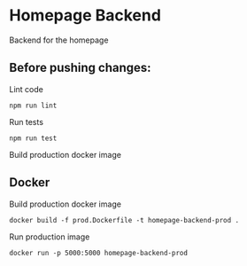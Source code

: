 # Homepage Backend

Backend for the homepage

## Before pushing changes:

Lint code

    npm run lint

Run tests

    npm run test

Build production docker image

## Docker

Build production docker image

    docker build -f prod.Dockerfile -t homepage-backend-prod .

Run production image

    docker run -p 5000:5000 homepage-backend-prod
